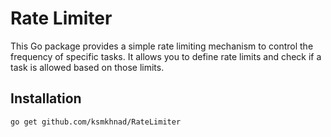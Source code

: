 # Rate Limiter

This Go package provides a simple rate limiting mechanism to control the frequency of specific tasks. It allows you to define rate limits and check if a task is allowed based on those limits.

## Installation

```sh
go get github.com/ksmkhnad/RateLimiter
